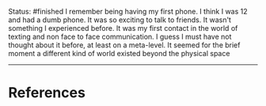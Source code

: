 Status: #finished 
I remember being having my first phone. I think I was 12 and had a dumb phone. It was so exciting to talk to friends. It wasn't something I experienced before. It was my first contact in the world of texting and non face to face communication. I guess I must have not thought about it before, at least on a meta-level. It seemed for the brief moment a different kind of world existed beyond the physical space





---
# References
